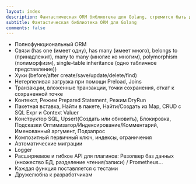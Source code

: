 ```yaml
---
layout: index
description: Фантастическая ORM библиотека для Golang, стремится быть дружелюбной к разработчику.
subtitle: Фантастическая библиотека ORM для Golang
comments: false
---
```


* <i class="fa fa-rocket" aria-hidden="true"></i> Полнофункциональный ORM
* <i class="fa fa-rocket" aria-hidden="true"></i> Связи (has one (имеет одну), has many (имеет много), belongs to (принадлежит), many to many (многие ко многим), polymorphism (полиморфизм), single-table inheritance (одно табличное представление))
* <i class="fa fa-rocket" aria-hidden="true"></i> Хуки (before/after create/save/update/delete/find)
* <i class="fa fa-rocket" aria-hidden="true"></i> Нетерпеливая загрузка при помощи Preload, Joins
* <i class="fa fa-rocket" aria-hidden="true"></i> Транзакции, вложенные транзакции, точки сохранения, откат к сохраненной точке
* <i class="fa fa-rocket" aria-hidden="true"></i> Контекст, Режим Prepared Statement, Режим DryRun
* <i class="fa fa-rocket" aria-hidden="true"></i> Пакетная вставка, Найти в пакете, Найти/Создать из Map, CRUD с SQL Expr и Context Valuer
* <i class="fa fa-rocket" aria-hidden="true"></i> Конструктор SQL, Upsert(Создать или обновить), Блокировка, Подсказки Оптимизатор/Индексирование/Комментарий, Именованный аргумент, Подзапрос
* <i class="fa fa-rocket" aria-hidden="true"></i> Композитный первичный ключ, индексы, ограничения
* <i class="fa fa-rocket" aria-hidden="true"></i> Автоматические миграции
* <i class="fa fa-rocket" aria-hidden="true"></i> Logger
* <i class="fa fa-rocket" aria-hidden="true"></i> Расширяемое и гибкое API для плагинов: Резолвер баз данных (нножество БД, разделение чтения/записи) / Prometheus...
* <i class="fa fa-rocket" aria-hidden="true"></i> Каждая функция поставляется с тестами
* <i class="fa fa-rocket" aria-hidden="true"></i> Дружелюбна к разработчикам
